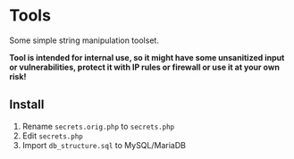 # Tools

Some simple string manipulation toolset. 

**Tool is intended for internal use, so it might have some unsanitized input or vulnerabilities, protect it with IP rules or firewall or use it at your own risk!**

## Install

 1. Rename `secrets.orig.php` to `secrets.php`
 2. Edit `secrets.php`
 3. Import `db_structure.sql` to MySQL/MariaDB

